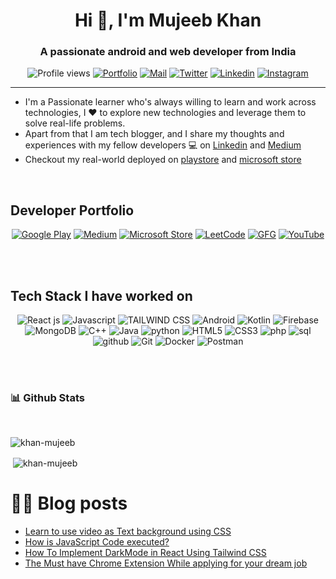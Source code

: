 <h1 align="center">Hi 👋, I'm Mujeeb Khan</h1>
<h3 align="center">A passionate android and web developer from India</h3>

<p align="center">
    <img src="https://komarev.com/ghpvc/?username=khan-mujeeb&label=Profile%20views&color=0e75b6&style=flat" alt="Profile views">
    <a href="https://portfolio-khan-mujeeb.vercel.app/" target="_blank"><img src="https://img.shields.io/badge/-Portfolio-black?style=for-the-badge&logo=google-chrome&logoColor=white" alt="Portfolio"></a>
    <a href="mailto:mujeeebkhan1831@gmail.com" target="_blank"><img src="https://img.shields.io/badge/-Say%20Hi!-black?style=for-the-badge&logo=gmail" alt="Mail"></a>
    <a href="https://twitter.com/mujeebk51620752" target="_blank"><img src="https://img.shields.io/badge/-Twitter-black?style=for-the-badge&logo=twitter" alt="Twitter"></a>
    <a href="https://www.linkedin.com/in/mujeeb-ur-rahman-khan/" target="_blank"><img src="https://img.shields.io/badge/-LinkedIn-black?style=for-the-badge&logo=Linkedin" alt="Linkedin"></a>
    <a href="https://instagram.com/shreyaspatil.dev/" target="_blank"><img src="https://img.shields.io/badge/-Instagram-black?style=for-the-badge&logo=instagram" alt="Instagram"></a>
</p>


---

-   I'm a Passionate learner who's always willing to learn and work across technologies, I ❤️ to explore new technologies and leverage them to solve real-life problems.
-   Apart from that I am tech blogger, and I share my thoughts and experiences with my fellow developers 💻 on [Linkedin](https://www.linkedin.com/in/mujeeb-ur-rahman-khan/) and [Medium](https://medium.com/@mujeebkhan1831)
-   Checkout my real-world deployed on [playstore](https://play.google.com/store/apps/dev?id=6242034884087069041) and [microsoft store](https://microsoftedge.microsoft.com/addons/search?hl=en-US&developer=Khan.dev)

</br>

## Developer Portfolio
<p align="center">
    <a href="https://play.google.com/store/apps/dev?id=7315706573700759915" target="_blank"><img src="https://img.shields.io/badge/-Google%20Play-black?style=for-the-badge&logo=google-play" alt="Google Play"></a>
    <a href="https://medium.com/@mujeebkhan1831" target="_blank"><img src="https://img.shields.io/badge/-Medium-black?style=for-the-badge&logo=Medium" alt="Medium"></a>
    <a href="https://microsoftedge.microsoft.com/addons/search?hl=en-US&developer=Khan.dev" target="_blank"><img src="https://img.shields.io/badge/-Microsoft%20Store-black?style=for-the-badge&logo=microsoft" alt="Microsoft Store"></a>
    <a href="https://leetcode.com/mujeebkhan1831/" target="_blank"><img src="https://img.shields.io/badge/-LeetCode-black?style=for-the-badge&logo=leetcode" alt="LeetCode"></a>
    <a href="https://auth.geeksforgeeks.org/user/https://auth.geeksforgeeks.org/user/mujeebkhan1831/" target="_blank"><img src="https://img.shields.io/badge/-GFG-black?style=for-the-badge&logo=geeksforgeeks" alt="GFG"></a>
    <a href="https://www.youtube.com/channel/yourchannel" target="_blank"><img src="https://img.shields.io/badge/-YouTube-black?style=for-the-badge&logo=youtube" alt="YouTube"></a>
</p>


</br>


</br>

## Tech Stack I have worked on

<p align="center">
    <img src="https://img.shields.io/badge/react-%23323330.svg?style=for-the-badge&logo=react" alt="React js">
    <img src="https://img.shields.io/badge/javascript-%23323330.svg?style=for-the-badge&logo=javascript" alt="Javascript">
    <img src="https://img.shields.io/badge/tailwindcss-%23323330.svg?style=for-the-badge&logo=tailwindcss" alt="TAILWIND CSS">
    <img src="https://img.shields.io/badge/Android-3DDC84?style=for-the-badge&logo=android&logoColor=white" alt="Android">
    <img src="https://img.shields.io/badge/Kotlin-0095D5?style=for-the-badge&logo=kotlin&logoColor=white" alt="Kotlin">
    <img src="https://img.shields.io/badge/Firebase-FFCA28?style=for-the-badge&logo=firebase&logoColor=black" alt="Firebase">
    <img src="https://img.shields.io/badge/MongoDB-4EA94B?style=for-the-badge&logo=mongodb&logoColor=white" alt="MongoDB">
    <img src="https://img.shields.io/badge/c++-%2300599C.svg?style=for-the-badge&logo=c%2B%2B&logoColor=white" alt="C++">
    <img src="https://img.shields.io/badge/java-%23ED8B00.svg?style=for-the-badge&logo=java&logoColor=white" alt="Java">
    <img src="https://img.shields.io/badge/Python-FFD43B?style=for-the-badge&logo=python&logoColor=blue" alt="python">
    <img src="https://img.shields.io/badge/html5-%23E34F26.svg?style=for-the-badge&logo=html5&logoColor=white" alt="HTML5">
    <img src="https://img.shields.io/badge/css3-%231572B6.svg?style=for-the-badge&logo=css3&logoColor=white" alt="CSS3">
    <img src="https://img.shields.io/badge/PHP-777BB4?style=for-the-badge&logo=php&logoColor=white" alt="php">
    <img src="https://img.shields.io/badge/MySQL-005C84?style=for-the-badge&logo=mysql&logoColor=white" alt="sql">
    <img src="https://img.shields.io/badge/github-%23121011.svg?style=for-the-badge&logo=github&logoColor=white" alt="github">
    <img src="https://img.shields.io/badge/Git-F05032?style=for-the-badge&logo=git&logoColor=white" alt="Git">
    <img src="https://img.shields.io/badge/Docker-2496ED?style=for-the-badge&logo=docker&logoColor=white" alt="Docker">
    <img src="https://img.shields.io/badge/Postman-FF6C37?style=for-the-badge&logo=postman&logoColor=white" alt="Postman">
</p>

</br>
</br>

### 📊 Github Stats
</br>

<p><img align="center" src="https://github-readme-stats.vercel.app/api/top-langs?username=khan-mujeeb&show_icons=true&locale=en&layout=compact" alt="khan-mujeeb" /></p><p>&nbsp;<img align="center" src="https://github-readme-stats.vercel.app/api?username=khan-mujeeb&show_icons=true&locale=en" alt="khan-mujeeb" /></p>

# ✍🏻 Blog posts

<!-- BLOG-POST-LIST:START -->

-   [Learn to use video as Text background using CSS](https://mujeebkhan1831.medium.com/learn-to-use-video-as-text-background-using-css-030b743bb126?source=rss-b5a7fd5c66c1------2)
-   [How is JavaScript Code executed?](https://towardsdev.com/how-is-javascript-code-executed-d3ae1aa04ee7?source=rss-b5a7fd5c66c1------2)
-   [How To Implement DarkMode in React Using Tailwind CSS](https://mujeebkhan1831.medium.com/how-to-implement-darkmode-in-react-using-tailwind-css-3c47d009209a?source=rss-b5a7fd5c66c1------2)
-   [The Must have Chrome Extension While applying for your dream job](https://mujeebkhan1831.medium.com/the-must-have-chrome-extension-while-applying-for-your-dream-job-64890828572d?source=rss-b5a7fd5c66c1------2)
<!-- BLOG-POST-LIST:END -->
